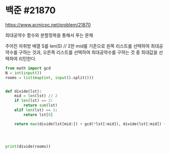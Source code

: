 # 백준 #21870

https://www.acmicpc.net/problem/21870



최대공약수 함수와 분할정복을 통해서 푸는 문제

주어진 자취방 배열 S를 len(S) // 2한 mid를 기준으로 왼쪽 리스트를 선택하여 최대공약수를 구하는 것과, 오른쪽 리스트를 선택하여 최대공약수를 구하는 것 중 최대값을 선택하여 리턴한다.

```python
from math import gcd
N = int(input())
rooms = list(map(int, input().split()))


def divide(lst):
    mid = len(lst) // 2
    if len(lst) == 2:
        return sum(lst)
    elif len(lst) == 1:
        return lst[0]

    return max(divide(lst[mid:]) + gcd(*lst[:mid]), divide(lst[:mid]) + gcd(*lst[mid:]))




print(divide(rooms))
```

